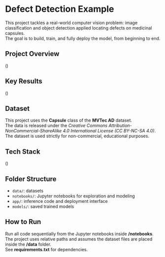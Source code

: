 # Defect Detection Example

This project tackles a real-world computer vision problem: image classification and object detection applied locating defects on medicinal capsules.  
The goal is to build, train, and fully deploy the model, from beginning to end.


## Project Overview

()


## Key Results

()


## Dataset

This project uses the **Capsule** class of the **MVTec AD** dataset.  
The data is released under the *Creative Commons Attribution-NonCommercial-ShareAlike 4.0 International License (CC BY-NC-SA 4.0)*.  
The dataset is used strictly for non-commercial, educational purposes.


## Tech Stack

()


## Folder Structure

- `data/`: datasets
- `notebooks/`: Jupyter notebooks for exploration and modeling
- `app/`: inference code and deployment interface
- `models/`: saved trained models


## How to Run

Run all code sequentially from the Jupyter notebooks inside **/notebooks**.  
The project uses relative paths and assumes the dataset files are placed inside the **/data** folder.  
See **requirements.txt** for dependencies.